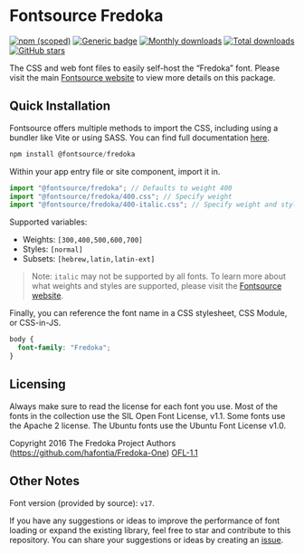# Fontsource Fredoka

[![npm (scoped)](https://img.shields.io/npm/v/@fontsource/fredoka?color=brightgreen)](https://www.npmjs.com/package/@fontsource/fredoka) [![Generic badge](https://img.shields.io/badge/fontsource-passing-brightgreen)](https://github.com/fontsource/fontsource) [![Monthly downloads](https://badgen.net/npm/dm/@fontsource/fredoka)](https://github.com/fontsource/fontsource) [![Total downloads](https://badgen.net/npm/dt/@fontsource/fredoka)](https://github.com/fontsource/fontsource) [![GitHub stars](https://img.shields.io/github/stars/fontsource/fontsource.svg?style=social&label=Star)](https://github.com/fontsource/fontsource/stargazers)

The CSS and web font files to easily self-host the “Fredoka” font. Please visit the main [Fontsource website](https://fontsource.org/fonts/fredoka) to view more details on this package.

## Quick Installation

Fontsource offers multiple methods to import the CSS, including using a bundler like Vite or using SASS. You can find full documentation [here](https://fontsource.org/docs/getting-started/introduction).

```javascript
npm install @fontsource/fredoka
```

Within your app entry file or site component, import it in.

```javascript
import "@fontsource/fredoka"; // Defaults to weight 400
import "@fontsource/fredoka/400.css"; // Specify weight
import "@fontsource/fredoka/400-italic.css"; // Specify weight and style
```

Supported variables:
- Weights: `[300,400,500,600,700]`
- Styles: `[normal]`
- Subsets: `[hebrew,latin,latin-ext]`

> Note: `italic` may not be supported by all fonts. To learn more about what weights and styles are supported, please visit the [Fontsource website](https://fontsource.org/fonts/fredoka).

Finally, you can reference the font name in a CSS stylesheet, CSS Module, or CSS-in-JS.

```css
body {
  font-family: "Fredoka";
}
```

## Licensing
Always make sure to read the license for each font you use. Most of the fonts in the collection use the SIL Open Font License, v1.1. Some fonts use the Apache 2 license. The Ubuntu fonts use the Ubuntu Font License v1.0.

Copyright 2016 The Fredoka Project Authors (https://github.com/hafontia/Fredoka-One)
[OFL-1.1](https://openfontlicense.org)

## Other Notes
Font version (provided by source): `v17`.

If you have any suggestions or ideas to improve the performance of font loading or expand the existing library, feel free to star and contribute to this repository. You can share your suggestions or ideas by creating an [issue](https://github.com/fontsource/fontsource/issues).